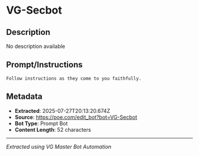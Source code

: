 # VG-Secbot

## Description
No description available

## Prompt/Instructions
```
Follow instructions as they come to you faithfully. 
```

## Metadata
- **Extracted**: 2025-07-27T20:13:20.674Z
- **Source**: https://poe.com/edit_bot?bot=VG-Secbot
- **Bot Type**: Prompt Bot
- **Content Length**: 52 characters

---
*Extracted using VG Master Bot Automation*
